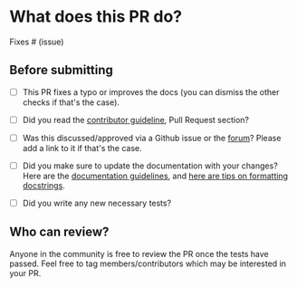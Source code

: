 # What does this PR do?

<!--
Congratulations! You've made it this far! You're not quite done yet though.

Once merged, your PR is going to appear in the release notes with the title you set, so make sure it's a great title that fully reflects the extent of your awesome contribution.

Then, please replace this with a description of the change and which issue is fixed (if applicable). Please also include relevant motivation and context. List any dependencies (if any) that are required for this change.

Once you're done, someone will review your PR shortly (see the section "Who can review?" below to tag some potential reviewers). They may suggest changes to make the code even better. If no one reviewed your PR after a week has passed, don't hesitate to post a new comment @-mentioning the same persons---sometimes notifications get lost.
-->

<!-- Remove if not applicable -->

Fixes # (issue)


## Before submitting
- [ ] This PR fixes a typo or improves the docs (you can dismiss the other checks if that's the case).
- [ ] Did you read the [contributor guideline](https://github.com/huggingface/transformers/blob/master/CONTRIBUTING.md#start-contributing-pull-requests),
      Pull Request section?
- [ ] Was this discussed/approved via a Github issue or the [forum](https://discuss.huggingface.co/)? Please add a link
      to it if that's the case.
- [ ] Did you make sure to update the documentation with your changes? Here are the
      [documentation guidelines](https://github.com/huggingface/transformers/tree/master/docs), and
      [here are tips on formatting docstrings](https://github.com/huggingface/transformers/tree/master/docs#writing-source-documentation).
- [ ] Did you write any new necessary tests?


## Who can review?

Anyone in the community is free to review the PR once the tests have passed. Feel free to tag
members/contributors which may be interested in your PR.

<!-- Your PR will be replied to more quickly if you can figure out the right person to tag with @

 If you know how to use git blame, that is the easiest way, otherwise, here is a rough guide of **who to tag**.
 Please tag fewer than 3 people.

Models:

 albert, bert, xlm: @LysandreJik
 blenderbot, bart, marian, pegasus, encoderdecoder, longformer, reformer, t5: @patrickvonplaten
 fsmt: @stas00
 funnel: @sgugger
 gpt2: @LysandreJik, @patrickvonplaten
 rag: @patrickvonplaten, @lhoestq
 tensorflow: @jplu
 transfoxl, xlnet: @patrickvonplaten, @TevenLeScao

Library:

 benchmarks: @patrickvonplaten
 deepspeed: @stas00
 ray/raytune: @richardliaw @amogkam
 text generation: @patrickvonplaten, @TevenLeScao
 tokenizers: @mfuntowicz
 trainer, @sgugger

Documentation:

 documentation: @sgugger
 model Cards: @julien-c

HF projects:

 nlp datasets: [different repo](https://github.com/huggingface/nlp)
 rust tokenizers: [different repo](https://github.com/huggingface/tokenizers)

Maintained examples:

 examples/seq2seq: @patil-suraj
 examples/token-classification: @stefan-it

Research Projects:

 examples/research_projects/bert-loses-patience: @JetRunner
 examples/research_projects/distillation: @VictorSanh

 -->
